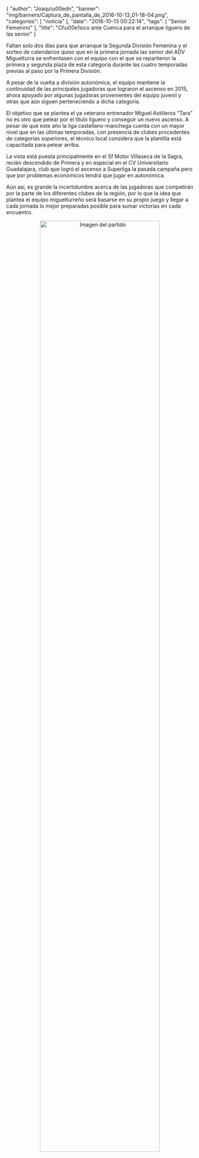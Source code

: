 {
  "author": "Joaqu\u00edn", 
  "banner": "img/banners/Captura_de_pantalla_de_2016-10-13_01-18-04.png", 
  "categories": [
    "noticia"
  ], 
  "date": "2016-10-13 00:22:14", 
  "tags": [
    "Senior Femenino"
  ], 
  "title": "Cl\u00e1sico ante Cuenca para el arranque liguero de las senior"
}

Faltan solo dos días para que arranque la Segunda División Femenina y el sorteo de calendarios quiso que en la primera jornada las senior del ADV Miguelturra se enfrentasen con el equipo con el que se repartieron la primera y segunda plaza de esta categoría durante las cuatro temporadas previas al paso por la Primera División.

A pesar de la vuelta a división autonómica, el equipo mantiene la continuidad de las principales jugadoras que lograron el ascenso en 2015, ahora apoyado por algunas jugadoras provenientes del equipo juvenil y otras que aún siguen perteneciendo a dicha categoría.

El objetivo que se plantea el ya veterano entrenador Miguel Astilleros "Tara" no es otro que pelear por el título liguero y conseguir un nuevo ascenso. A pesar de que este año la liga castellano-manchega cuenta con un mayor nivel que en las últimas temporadas, con presencia de clubes procedentes de categorías superiores, el técnico local considera que la plantilla está capacitada para pelear arriba.

La vista está puesta principalmente en el Sf Motor Villaseca de la Sagra, recién descendido de Primera y en especial en el CV Universitario Guadalajara, club que logró el ascenso a Superliga la pasada campaña pero que por problemas económicos tendrá que jugar en autonómica.

Aún así, es grande la incertidumbre acerca de las jugadoras que competirán por la parte de los diferentes clubes de la región, por lo que la idea que plantea el equipo miguelturreño será basarse en su propio juego y llegar a cada jornada lo mejor preparadas posible para sumar victorias en cada encuentro.

<center>
<a target="_new" href="http://www.advmiguelturra.org/img/banners/Captura%20de%20pantalla%20de%202016-10-13%2001-18-04.png"> 
<img alt="Imagen del partido" width="80%" align="center" src="http://www.advmiguelturra.org/img/banners/Captura%20de%20pantalla%20de%202016-10-13%2001-18-04.png"/> </a> </center>


